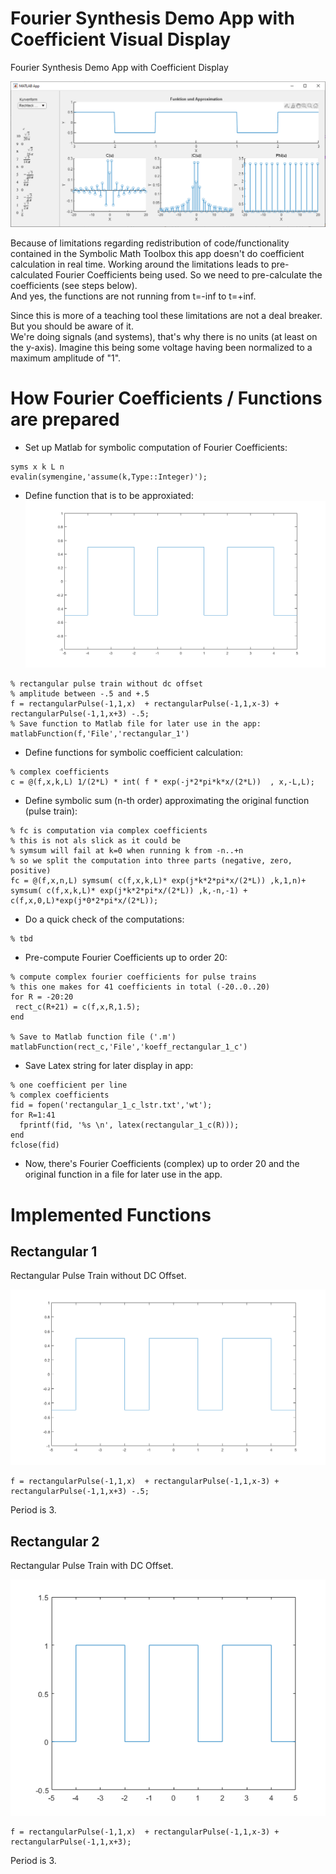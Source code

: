 # Fourier Synthesis Demo App with Coefficient Visual Display
Fourier Synthesis Demo App with Coefficient Display

![App Main Screen](app_screen.png)

Because of limitations regarding redistribution of code/functionality contained in the Symbolic Math Toolbox this app doesn't do coefficient calculation in real time. Working around the limitations leads to pre-calculated Fourier Coefficients being used. So we need to pre-calculate the coefficients (see steps below).  
And yes, the functions are not running from t=-inf to t=+inf. 

Since this is more of a teaching tool these limitations are not a deal breaker. But you should be aware of it.  
We're doing signals (and systems), that's why there is no units (at least on the y-axis). Imagine this being some voltage having been normalized to a maximum amplitude of "1".

# How Fourier Coefficients / Functions are prepared  
- Set up Matlab for symbolic computation of Fourier Coefficients: 
```
syms x k L n
evalin(symengine,'assume(k,Type::Integer)');
```  
- Define function that is to be approxiated:
![Rectangular Pulse Train](rectangular_1.png)

```
% rectangular pulse train without dc offset
% amplitude between -.5 and +.5
f = rectangularPulse(-1,1,x)  + rectangularPulse(-1,1,x-3) + rectangularPulse(-1,1,x+3) -.5;
% Save function to Matlab file for later use in the app:
matlabFunction(f,'File','rectangular_1')
```

- Define functions for symbolic coefficient calculation: 
```
% complex coefficients
c = @(f,x,k,L) 1/(2*L) * int( f * exp(-j*2*pi*k*x/(2*L))  , x,-L,L);
```

- Define symbolic sum (n-th order) approximating the original function (pulse train):
```
% fc is computation via complex coefficients
% this is not als slick as it could be 
% symsum will fail at k=0 when running k from -n..+n
% so we split the computation into three parts (negative, zero, positive)
fc = @(f,x,n,L) symsum( c(f,x,k,L)* exp(j*k*2*pi*x/(2*L)) ,k,1,n)+ symsum( c(f,x,k,L)* exp(j*k*2*pi*x/(2*L)) ,k,-n,-1) + c(f,x,0,L)*exp(j*0*2*pi*x/(2*L));
```

- Do a quick check of the computations:
```
% tbd
```

- Pre-compute Fourier Coefficients up to order 20:
```
% compute complex fourier coefficients for pulse trains
% this one makes for 41 coefficients in total (-20..0..20)
for R = -20:20
 rect_c(R+21) = c(f,x,R,1.5); 
end

% Save to Matlab function file ('.m')
matlabFunction(rect_c,'File','koeff_rectangular_1_c')
```

- Save Latex string for later display in app:
```
% one coefficient per line
% complex coefficients
fid = fopen('rectangular_1_c_lstr.txt','wt');
for R=1:41
  fprintf(fid, '%s \n', latex(rectangular_1_c(R)));
end
fclose(fid)
```

- Now, there's Fourier Coefficients (complex) up to order 20 and the original function in a file for later use in the app.

# Implemented Functions
## Rectangular 1
Rectangular Pulse Train without DC Offset.  

![Rectangular Pulse Train #1](rectangular_1.png)
```
f = rectangularPulse(-1,1,x)  + rectangularPulse(-1,1,x-3) + rectangularPulse(-1,1,x+3) -.5;
```
Period is 3.

## Rectangular 2
Rectangular Pulse Train with DC Offset.  

![Rectangular Pulse Train #2](rectangular_2.png)
```
f = rectangularPulse(-1,1,x)  + rectangularPulse(-1,1,x-3) + rectangularPulse(-1,1,x+3);
```
Period is 3.


